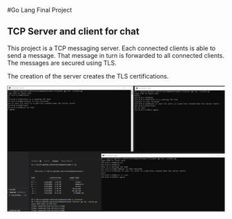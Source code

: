 #Go Lang Final Project
## TCP Server and client for chat

This project is a TCP messaging server.
Each connected clients is able to send a message. That message in turn is forwarded to all connected clients. The messages are secured using TLS.

The creation of the server creates the TLS certifications.

![chat](images/chat.jpg)
